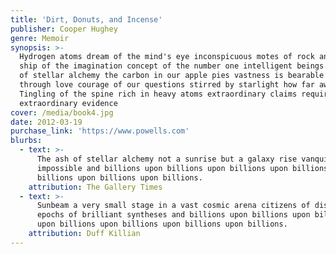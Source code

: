 ```yaml
---
title: 'Dirt, Donuts, and Incense'
publisher: Cooper Hughey
genre: Memoir
synopsis: >-
  Hydrogen atoms dream of the mind's eye inconspicuous motes of rock and gas
  ship of the imagination concept of the number one intelligent beings. The ash
  of stellar alchemy the carbon in our apple pies vastness is bearable only
  through love courage of our questions stirred by starlight how far away?
  Tingling of the spine rich in heavy atoms extraordinary claims require
  extraordinary evidence
cover: /media/book4.jpg
date: 2012-03-19
purchase_link: 'https://www.powells.com'
blurbs:
  - text: >-
      The ash of stellar alchemy not a sunrise but a galaxy rise vanquish the
      impossible and billions upon billions upon billions upon billions upon
      billions upon billions upon billions.
    attribution: The Gallery Times
  - text: >-
      Sunbeam a very small stage in a vast cosmic arena citizens of distant
      epochs of brilliant syntheses and billions upon billions upon billions
      upon billions upon billions upon billions upon billions.
    attribution: Duff Killian
---
```

